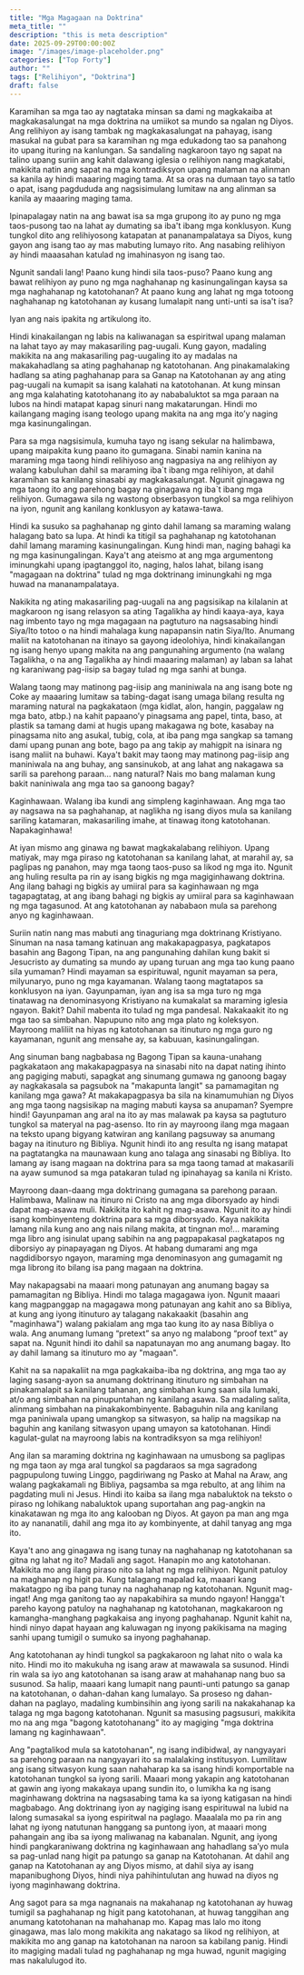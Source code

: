 ```yaml
---
title: "Mga Magagaan na Doktrina"
meta_title: ""
description: "this is meta description"
date: 2025-09-29T00:00:00Z
image: "/images/image-placeholder.png"
categories: ["Top Forty"]
author: ""
tags: ["Relihiyon", "Doktrina"]
draft: false
---
```

Karamihan sa mga tao ay nagtataka minsan sa dami ng magkakaiba at magkakasalungat na mga doktrina na umiikot sa mundo sa ngalan ng Diyos. Ang relihiyon ay isang tambak ng magkakasalungat na pahayag, isang masukal na gubat para sa karamihan ng mga edukadong tao sa panahong ito upang ituring na kanlungan. Sa sandaling nagkaroon tayo ng sapat na talino upang suriin ang kahit dalawang iglesia o relihiyon nang magkatabi, makikita natin ang sapat na mga kontradiksyon upang malaman na alinman sa kanila ay hindi maaaring maging tama. At sa oras na dumaan tayo sa tatlo o apat, isang pagdududa ang nagsisimulang lumitaw na ang alinman sa kanila ay maaaring maging tama.  
  
  
Ipinapalagay natin na ang bawat isa sa mga grupong ito ay puno ng mga taos-pusong tao na lahat ay dumating sa iba't ibang mga konklusyon. Kung tungkol dito ang relihiyosong katapatan at pananampalataya sa Diyos, kung gayon ang isang tao ay mas mabuting lumayo rito. Ang nasabing relihiyon ay hindi maaasahan katulad ng imahinasyon ng isang tao.  
  
  
Ngunit sandali lang! Paano kung hindi sila taos-puso? Paano kung ang bawat relihiyon ay puno ng mga naghahanap ng kasinungalingan kaysa sa mga naghahanap ng katotohanan? At paano kung ang lahat ng mga totoong naghahanap ng katotohanan ay kusang lumalapit nang unti-unti sa isa't isa?  
  
  
Iyan ang nais ipakita ng artikulong ito.  
  
  
Hindi kinakailangan ng labis na kaliwanagan sa espiritwal upang malaman na lahat tayo ay may makasariling pag-uugali. Kung gayon, madaling makikita na ang makasariling pag-uugaling ito ay madalas na makakahadlang sa ating paghahanap ng katotohanan. Ang pinakamalaking hadlang sa ating paghahanap para sa Ganap na Katotohanan ay ang ating pag-uugali na kumapit sa isang kalahati na katotohanan. At kung minsan ang mga kalahating katotohanang ito ay nababaluktot sa mga paraan na lubos na hindi matapat kapag sinuri nang makatarungan. Hindi mo kailangang maging isang teologo upang makita na ang mga ito’y naging mga kasinungalingan.  
  
  
Para sa mga nagsisimula, kumuha tayo ng isang sekular na halimbawa, upang maipakita kung paano ito gumagana. Sinabi namin kanina na maraming mga taong hindi relihiyoso ang nagpasiya na ang relihiyon ay walang kabuluhan dahil sa maraming iba\`t ibang mga relihiyon, at dahil karamihan sa kanilang sinasabi ay magkakasalungat. Ngunit ginagawa ng mga taong ito ang parehong bagay na ginagawa ng iba\`t ibang mga relihiyon. Gumagawa sila ng wastong obserbasyon tungkol sa mga relihiyon na iyon, ngunit ang kanilang konklusyon ay katawa-tawa.  
  
  
Hindi ka susuko sa paghahanap ng ginto dahil lamang sa maraming walang halagang bato sa lupa. At hindi ka titigil sa paghahanap ng katotohanan dahil lamang maraming kasinungalingan. Kung hindi man, naging bahagi ka ng mga kasinungalingan. Kaya't ang ateismo at ang mga argumentong iminungkahi upang ipagtanggol ito, naging, halos lahat, bilang isang "magagaan na doktrina" tulad ng mga doktrinang iminungkahi ng mga huwad na mananampalataya.  
  
  
Nakikita ng ating makasariling pag-uugali na ang pagsisikap na kilalanin at magkaroon ng isang relasyon sa ating Tagalikha ay hindi kaaya-aya, kaya nag imbento tayo ng mga magagaan na pagtuturo na nagsasabing hindi Siya/Ito totoo o na hindi mahalaga kung napapansin natin Siya/Ito. Anumang maliit na katotohanan na itinayo sa gayong ideolohiya, hindi kinakailangan ng isang henyo upang makita na ang pangunahing argumento (na walang Tagalikha, o na ang Tagalikha ay hindi maaaring malaman) ay laban sa lahat ng karaniwang pag-iisip sa bagay tulad ng mga sanhi at bunga.  
  
  
Walang taong may matinong pag-iisip ang maniniwala na ang isang bote ng Coke ay maaaring lumitaw sa tabing-dagat isang umaga bilang resulta ng maraming natural na pagkakataon (mga kidlat, alon, hangin, paggalaw ng mga bato, atbp.) na kahit papaano’y pinagsama ang papel, tinta, baso, at plastik sa tamang dami at hugis upang makagawa ng bote, kasabay na pinagsama nito ang asukal, tubig, cola, at iba pang mga sangkap sa tamang dami upang punan ang bote, bago pa ang takip ay mahigpit na isinara ng isang maliit na buhawi. Kaya't bakit may taong may matinong pag-iisip ang maniniwala na ang buhay, ang sansinukob, at ang lahat ang nakagawa sa sarili sa parehong paraan... nang natural? Nais mo bang malaman kung bakit naniniwala ang mga tao sa ganoong bagay?  
  
  
Kaginhawaan. Walang iba kundi ang simpleng kaginhawaan. Ang mga tao ay nagsawa na sa paghahanap, at naglikha ng isang diyos mula sa kanilang sariling katamaran, makasariling imahe, at tinawag itong katotohanan. Napakaginhawa!  
  
  
At iyan mismo ang ginawa ng bawat magkakalabang relihiyon. Upang matiyak, may mga piraso ng katotohanan sa kanilang lahat, at marahil ay, sa paglipas ng panahon, may mga taong taos-puso sa likod ng mga ito. Ngunit ang huling resulta pa rin ay isang bigkis ng mga magiginhawang doktrina. Ang ilang bahagi ng bigkis ay umiiral para sa kaginhawaan ng mga tagapagtatag, at ang ibang bahagi ng bigkis ay umiiral para sa kaginhawaan ng mga tagasunod. At ang katotohanan ay nababaon mula sa parehong anyo ng kaginhawaan.  
  
  
Suriin natin nang mas mabuti ang tinaguriang mga doktrinang Kristiyano. Sinuman na nasa tamang katinuan ang makakapagpasya, pagkatapos basahin ang Bagong Tipan, na ang pangunahing dahilan kung bakit si Jesucristo ay dumating sa mundo ay upang turuan ang mga tao kung paano sila yumaman? Hindi mayaman sa espirituwal, ngunit mayaman sa pera, milyunaryo, puno ng mga kayamanan. Walang taong magtatapos sa konklusyon na iyan. Gayunpaman, iyan ang isa sa mga turo ng mga tinatawag na denominasyong Kristiyano na kumakalat sa maraming iglesia ngayon. Bakit? Dahil mabenta ito tulad ng mga pandesal. Nakakaakit ito ng mga tao sa simbahan. Napupuno nito ang mga plato ng koleksyon. Mayroong maliliit na hiyas ng katotohanan sa itinuturo ng mga guro ng kayamanan, ngunit ang mensahe ay, sa kabuuan, kasinungalingan.  
  
  
Ang sinuman bang nagbabasa ng Bagong Tipan sa kauna-unahang pagkakataon ang makakapagpasya na sinasabi nito na dapat nating ihinto ang pagiging mabuti, sapagkat ang sinumang gumawa ng ganoong bagay ay nagkakasala sa pagsubok na "makapunta langit" sa pamamagitan ng kanilang mga gawa? At makakapagpasya ba sila na kinamumuhian ng Diyos ang mga taong nagsisikap na maging mabuti kaysa sa anupaman? Syempre hindi! Gayunpaman ang aral na ito ay mas malawak pa kaysa sa pagtuturo tungkol sa materyal na pag-asenso. Ito rin ay mayroong ilang mga magaan na teksto upang bigyang katwiran ang kanilang pagsuway sa anumang bagay na itinuturo ng Bibliya. Ngunit hindi ito ang resulta ng isang matapat na pagtatangka na maunawaan kung ano talaga ang sinasabi ng Bibliya. Ito lamang ay isang magaan na doktrina para sa mga taong tamad at makasarili na ayaw sumunod sa mga patakaran tulad ng ipinahayag sa kanila ni Kristo.  
  
  
Mayroong daan-daang mga doktrinang gumagana sa parehong paraan. Halimbawa, Malinaw na itinuro ni Cristo na ang mga diborsyado ay hindi dapat mag-asawa muli. Nakikita ito kahit ng mag-asawa. Ngunit ito ay hindi isang kombinyenteng doktrina para sa mga diborsyado. Kaya nakikita lamang nila kung ano ang nais nilang makita, at tingnan mo!... maraming mga libro ang isinulat upang sabihin na ang pagpapakasal pagkatapos ng diborsiyo ay pinapayagan ng Diyos. At habang dumarami ang mga nagdidiborsyo ngayon, maraming mga denominasyon ang gumagamit ng mga librong ito bilang isa pang magaan na doktrina.  
  
  
May nakapagsabi na maaari mong patunayan ang anumang bagay sa pamamagitan ng Bibliya. Hindi mo talaga magagawa iyon. Ngunit maaari kang magpanggap na magagawa mong patunayan ang kahit ano sa Bibliya, at kung ang iyong itinuturo ay talagang nakakaakit (basahin ang "maginhawa") walang pakialam ang mga tao kung ito ay nasa Bibliya o wala. Ang anumang lumang “pretext” sa anyo ng malabong “proof text” ay sapat na. Ngunit hindi ito dahil sa napatunayan mo ang anumang bagay. Ito ay dahil lamang sa itinuturo mo ay "magaan".  
  
  
Kahit na sa napakaliit na mga pagkakaiba-iba ng doktrina, ang mga tao ay laging sasang-ayon sa anumang doktrinang itinuturo ng simbahan na pinakamalapit sa kanilang tahanan, ang simbahan kung saan sila lumaki, at/o ang simbahan na pinupuntahan ng kanilang asawa. Sa madaling salita, alinmang simbahan na pinakakombinyente. Babaguhin nila ang kanilang mga paniniwala upang umangkop sa sitwasyon, sa halip na magsikap na baguhin ang kanilang sitwasyon upang umayon sa katotohanan. Hindi kagulat-gulat na mayroong labis na kontradiksyon sa mga relihiyon!  
  
  
Ang ilan sa maraming doktrina ng kaginhawaan na umusbong sa paglipas ng mga taon ay mga aral tungkol sa pagdaraos sa mga sagradong pagpupulong tuwing Linggo, pagdiriwang ng Pasko at Mahal na Araw, ang walang pagkakamali ng Bibliya, pagsamba sa mga rebulto, at ang lihim na pagdating muli ni Jesus. Hindi ito kaiba sa ilang mga nabaluktok na teksto o piraso ng lohikang nabaluktok upang suportahan ang pag-angkin na kinakatawan ng mga ito ang kalooban ng Diyos. At gayon pa man ang mga ito ay nananatili, dahil ang mga ito ay kombinyente, at dahil tanyag ang mga ito.  
  
  
Kaya't ano ang ginagawa ng isang tunay na naghahanap ng katotohanan sa gitna ng lahat ng ito? Madali ang sagot. Hanapin mo ang katotohanan. Makikita mo ang ilang piraso nito sa lahat ng mga relihiyon. Ngunit patuloy na maghanap ng higit pa. Kung talagang mapalad ka, maaari kang makatagpo ng iba pang tunay na naghahanap ng katotohanan. Ngunit mag-ingat! Ang mga ganitong tao ay napakabihira sa mundo ngayon! Hangga't pareho kayong patuloy na naghahanap ng katotohanan, magkakaroon ng kamangha-manghang pagkakaisa ang inyong paghahanap. Ngunit kahit na, hindi ninyo dapat hayaan ang kaluwagan ng inyong pakikisama na maging sanhi upang tumigil o sumuko sa inyong paghahanap.  
  
  
Ang katotohanan ay hindi tungkol sa pagkakaroon ng lahat nito o wala ka nito. Hindi mo ito makukuha ng isang araw at mawawala sa susunod. Hindi rin wala sa iyo ang katotohanan sa isang araw at mahahanap nang buo sa susunod. Sa halip, maaari kang lumapit nang paunti-unti patungo sa ganap na katotohanan, o dahan-dahan kang lumalayo. Sa proseso ng dahan-dahan na paglayo, madaling kumbinsihin ang iyong sarili na nakakahanap ka talaga ng mga bagong katotohanan. Ngunit sa masusing pagsusuri, makikita mo na ang mga "bagong katotohanang" ito ay magiging "mga doktrina lamang ng kaginhawaan".  
  
  
Ang "pagtalikod mula sa katotohanan", ng isang indibidwal, ay nangyayari sa parehong paraan na nangyayari ito sa malalaking institusyon. Lumilitaw ang isang sitwasyon kung saan nahaharap ka sa isang hindi komportable na katotohanan tungkol sa iyong sarili. Maaari mong yakapin ang katotohanan at gawin ang iyong makakaya upang sundin ito, o lumikha ka ng isang maginhawang doktrina na nagsasabing tama ka sa iyong katigasan na hindi magbabago. Ang doktrinang iyon ay nagiging isang espirituwal na lubid na lalong sumasakal sa iyong espiritwal na paglago. Maaalala mo pa rin ang lahat ng iyong natutunan hanggang sa puntong iyon, at maaari mong pahangain ang iba sa iyong maliwanag na kabanalan. Ngunit, ang iyong hindi pangkaraniwang doktrina ng kaginhawaan ang hahadlang sa’yo mula sa pag-unlad nang higit pa patungo sa ganap na Katotohanan. At dahil ang ganap na Katotohanan ay ang Diyos mismo, at dahil siya ay isang mapanibughong Diyos, hindi niya pahihintulutan ang huwad na diyos ng iyong maginhawang doktrina.  
  
  
Ang sagot para sa mga nagnanais na makahanap ng katotohanan ay huwag tumigil sa paghahanap ng higit pang katotohanan, at huwag tanggihan ang anumang katotohanan na mahahanap mo. Kapag mas lalo mo itong ginagawa, mas lalo mong makikita ang nakatago sa likod ng relihiyon, at makikita mo ang ganap na katotohanan na naroon sa kabilang panig. Hindi ito magiging madali tulad ng paghahanap ng mga huwad, ngunit magiging mas nakalulugod ito.